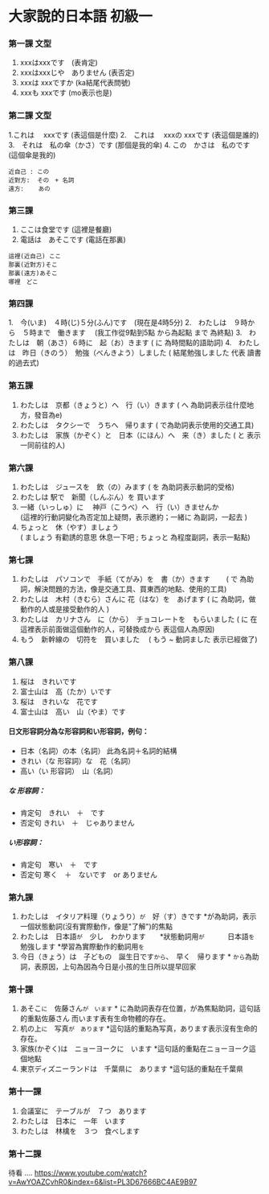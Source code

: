 # 大家說的日本語 初級一


### 第一課 文型
1. xxxはxxxです　(表肯定)
2. xxxはxxxじや　ありません   (表否定)
3. xxxは xxxですか  (ka結尾代表問號)
4. xxxも xxxです  (mo表示也是)

### 第二課 文型
1.これは　 xxxです    (表這個是什麼)
2.　これは　 xxxの xxxです  (表這個是誰的)
3.　それは　私の傘（かさ）です  (那個是我的傘)
4.     この　かさは　私のです     (這個傘是我的)

```
近自己 : この　                
近對方:  その　+ 名詞        
遠方:    あの
```


### 第三課 
1. ここは食堂です  (這裡是餐廳)
2. 電話は　あそこです  (電話在那裏)

```
這裡(近自己) ここ
那裏(近對方)そこ
那裏(遠方)あそこ
哪裡　どこ
```


### 第四課
1.　今(いま)　４時(じ)５分(ふん)です　(現在是4時5分)
2.　わたしは　９時から　５時まで　働きます　  (我工作從9點到5點  から為起點   まで 為終點)
3.　わたしは　朝（あさ）６時に　起（お）きます  ( に 為時間點的語助詞)
4.　わたしは　昨日（きのう）　勉強（べんきよう）しました ( 結尾勉強しました  代表 讀書的過去式)


### 第五課
1. わたしは　京都（きょうと）へ　行（い）きます         ( へ 為助詞表示往什麼地方，發音為e)
2. わたしは　タクシーで　うちへ　帰ります          ( で為助詞表示使用的交通工具)
3. わたしは　家族（かぞく）と　日本（にほん）へ　来（き）ました          ( と 表示一同前往的人)


### 第六課

1. わたしは　ジュースを　飲（の）みます
           ( を 為助詞表示動詞的受格)
2. わたしは    駅で　新聞（しんぶん）を     買います 
3. 一緒（いっしゅ）に 　神戸（こうべ）へ　行（い）きませんか    
          (這裡的行動詞變化為否定加上疑問，表示邀約；一緒に 為副詞，一起去  )
4. ちょっと　休（やす）ましょう   
          ( ましょう 有勸誘的意思 休息一下吧 ; ちょっと 為程度副詞，表示一點點)


### 第七課
1. わたしは　パソコンで　手紙（てがみ）を　書（か）きます　　
          ( で 為助詞，解決問題的方法，像是交通工具、買東西的地點、使用的工具)
2. わたしは　木村（きむら）さんに     花（はな）を　あげます
          ( に 為助詞，做動作的人或是接受動作的人 )
3. わたしは　カリナさん　に（から）　チョコレートを　もらいました
          ( に 在這裡表示前面做這個動作的人，可替換成から 表這個人為原因)
4. もう　新幹線の　切符を　買いました　
          ( もう ~ 動詞ました  表示已經做了)


### 第八課
1. 桜は　きれいです
2. 富士山は　高（たか）いです
3. 桜は　きれいな　花です
4. 富士山は　高い　山（やま）です
 

#### 日文形容詞分為な形容詞和い形容詞，例句：
* 日本（名詞）の本（名詞）               此為名詞＋名詞的結構
* きれい（な 形容詞）な　花（名詞）
* 高い（い 形容詞）　山（名詞）

##### な 形容詞：
* 肯定句　きれい　＋　です
* 否定句    きれい　＋　じゃありません
##### い形容詞：

* 肯定句　寒い　＋　です
* 否定句   寒く　＋　ないです　or   ありません　

 
### 第九課
1. わたしは　イタリア料理（りょうり）`が`　好（す）きです
               *が為助詞，表示一個狀態動詞(沒有實際動作，像是"了解")的焦點
2. わたしは　日本語`が`　少し　わかります　　*狀態動詞用`が`
               　　　日本語`を`　勉強します               *學習為實際動作的動詞用`を`
3. 今日（きょう）は　子どもの　誕生日です`から`、　早く　帰ります
                         * `から`為助詞，表原因，上句為因為今日是小孩的生日所以提早回家


### 第十課
1. あそこ`に`　佐藤さん`が　います`
          * に為助詞表存在位置，が為焦點助詞，這句話的重點佐藤さん 而います表有生命物體的存在。
2. 机の上`に`　写真`が　あります`
          *這句話的重點為写真，あります表示沒有生命的存在。
3. 家族(かぞく)は　ニョーヨークに　います
          *這句話的重點在ニョーヨーク這個地點
4. 東京ディズニーランドは　千葉県に　あります
          *這句話的重點在千葉県


### 第十一課
1. 会議室に　テーブルが　７つ　あります
2. わたしは　日本に　一年　います
3. わたしは　林檎を　３つ　食べします


### 第十二課
待看 ....
https://www.youtube.com/watch?v=AwYOAZCvhR0&index=6&list=PL3D67666BC4AE9B97